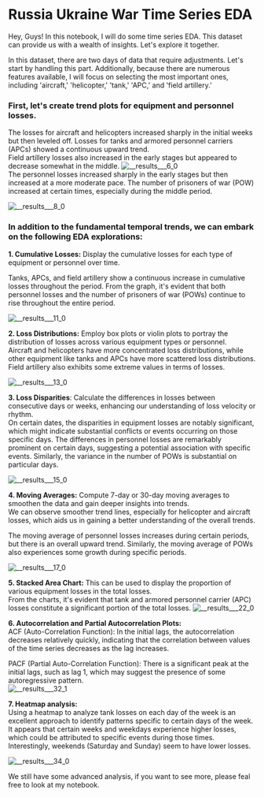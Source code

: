 # Russia Ukraine War Time Series EDA  

Hey, Guys! In this notebook, I will do some time series EDA. This dataset can provide us with a wealth of insights. Let's explore it together.  

In this dataset, there are two days of data that require adjustments. Let's start by handling this part. Additionally, because there are numerous features available, I will focus on selecting the most important ones, including 'aircraft,' 'helicopter,' 'tank,' 'APC,' and 'field artillery.'  

### First, let's create trend plots for equipment and personnel losses.  

The losses for aircraft and helicopters increased sharply in the initial weeks but then leveled off. Losses for tanks and armored personnel carriers (APCs) showed a continuous upward trend.  
Field artillery losses also increased in the early stages but appeared to decrease somewhat in the middle.
![__results___6_0](https://github.com/Elvis-YAL/Russia-Ukraine-War-Time-Series-EDA./assets/40426433/576ba04d-ed9d-42cd-9e07-36b15f254319)  
The personnel losses increased sharply in the early stages but then increased at a more moderate pace. The number of prisoners of war (POW) increased at certain times, especially during the middle period.   

![__results___8_0](https://github.com/Elvis-YAL/Russia-Ukraine-War-Time-Series-EDA./assets/40426433/df702499-e435-4061-8f2f-c3f3e1887b5f)

### In addition to the fundamental temporal trends, we can embark on the following EDA explorations:  
**1. Cumulative Losses:** Display the cumulative losses for each type of equipment or personnel over time.

Tanks, APCs, and field artillery show a continuous increase in cumulative losses throughout the period. From the graph, it's evident that both personnel losses and the number of prisoners of war (POWs) continue to rise throughout the entire period.  

![__results___11_0](https://github.com/Elvis-YAL/Russia-Ukraine-War-Time-Series-EDA./assets/40426433/45271d3e-0555-4b2b-a014-fcf48c4f293e)


**2. Loss Distributions:** Employ box plots or violin plots to portray the distribution of losses across various equipment types or personnel.  
Aircraft and helicopters have more concentrated loss distributions, while other equipment like tanks and APCs have more scattered loss distributions. Field artillery also exhibits some extreme values in terms of losses.

![__results___13_0](https://github.com/Elvis-YAL/Russia-Ukraine-War-Time-Series-EDA./assets/40426433/0ffcffaa-6b5b-48fe-aea0-a2f127343ca2)


**3. Loss Disparities**: Calculate the differences in losses between consecutive days or weeks, enhancing our understanding of loss velocity or rhythm.  
On certain dates, the disparities in equipment losses are notably significant, which might indicate substantial conflicts or events occurring on those specific days. The differences in personnel losses are remarkably prominent on certain days, suggesting a potential association with specific events. Similarly, the variance in the number of POWs is substantial on particular days.  

![__results___15_0](https://github.com/Elvis-YAL/Russia-Ukraine-War-Time-Series-EDA./assets/40426433/1be4a049-49f4-4300-ab5a-1d8284d7de35)


**4. Moving Averages:** Compute 7-day or 30-day moving averages to smoothen the data and gain deeper insights into trends.  
We can observe smoother trend lines, especially for helicopter and aircraft losses, which aids us in gaining a better understanding of the overall trends.

The moving average of personnel losses increases during certain periods, but there is an overall upward trend. Similarly, the moving average of POWs also experiences some growth during specific periods.  

![__results___17_0](https://github.com/Elvis-YAL/Russia-Ukraine-War-Time-Series-EDA./assets/40426433/05b01724-4e34-489a-9415-2864d54cce7a)

**5. Stacked Area Chart:** This can be used to display the proportion of various equipment losses in the total losses.  
From the charts, it's evident that tank and armored personnel carrier (APC) losses constitute a significant portion of the total losses.
![__results___22_0](https://github.com/Elvis-YAL/Russia-Ukraine-War-Time-Series-EDA./assets/40426433/4faa93b6-fe9b-428e-acb3-216f49c3071a)

**6. Autocorrelation and Partial Autocorrelation Plots:**  
ACF (Auto-Correlation Function): In the initial lags, the autocorrelation decreases relatively quickly, indicating that the correlation between values of the time series decreases as the lag increases.  

PACF (Partial Auto-Correlation Function): There is a significant peak at the initial lags, such as lag 1, which may suggest the presence of some autoregressive pattern.  
![__results___32_1](https://github.com/Elvis-YAL/Russia-Ukraine-War-Time-Series-EDA./assets/40426433/5464c8ad-3cd0-4826-a589-58bcfb2acb56)

**7. Heatmap analysis:**  
Using a heatmap to analyze tank losses on each day of the week is an excellent approach to identify patterns specific to certain days of the week. It appears that certain weeks and weekdays experience higher losses, which could be attributed to specific events during those times.  
Interestingly, weekends (Saturday and Sunday) seem to have lower losses.

![__results___34_0](https://github.com/Elvis-YAL/Russia-Ukraine-War-Time-Series-EDA./assets/40426433/0a960e2d-f73f-47ec-88bf-9c7aeb1a1a29)

We still have some advanced analysis, if you want to see more, please feal free to look at my notebook.





